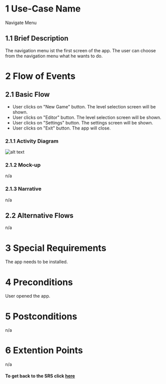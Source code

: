 # 1 Use-Case Name

Navigate Menu

## 1.1 Brief Description
The navigation menu ist the first screen of the app.
The user can choose from the navigation menu what he wants to do. 

# 2 Flow of Events

## 2.1 Basic Flow

+ User clicks on "New Game" button. The level selection screen will be shown.
+ User clicks on "Editor" button. The level selection screen will be shown.
+ User clicks on "Settings" button. The settings screen will be shown.
+ User clicks on "Exit" button. The app will close.

### 2.1.1 Activity Diagram

![alt text][ActivityDiagram]

[ActivityDiagram]: https://github.com/SlaxXxX/tinfb4se/blob/master/projectFiles/useCases/navigateMenuAD.png "Activity Diagram"

### 2.1.2 Mock-up

n/a

### 2.1.3 Narrative

n/a

## 2.2 Alternative Flows

n/a

# 3 Special Requirements

The app needs to be installed.

# 4 Preconditions

User opened the app.

# 5 Postconditions

n/a

# 6 Extention Points

n/a

#### To get back to the SRS click [here](https://github.com/SlaxXxX/tinfb4se/blob/master/projectFiles/SoftwareRequirementsSpecification.md)
